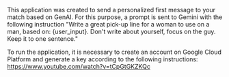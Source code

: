 This application was created to send a personalized first message to your match based on GenAI. 
For this purpose, a prompt is sent to Gemini with the following instruction "Write a great pick-up line for a woman to use on a man, based on: {user_input}. Don't write about yourself, focus on the guy. Keep it to one sentence."

To run the application, it is necessary to create an account on Google Cloud Platform and generate a key according to the following instructions:
https://www.youtube.com/watch?v=tCpGtGKZKQc
